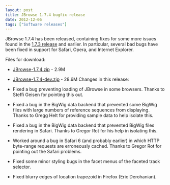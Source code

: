 ```yaml
---
layout: post
title: JBrowse 1.7.4 bugfix release
date: 2012-12-06
tags: ["Software releases"]
---
```


JBrowse 1.7.4 has been released, containing fixes for some more issues found in the [1.7.3 release](https://jbrowse.org/jbrowse-1-7-3-bugfix-release/ "JBrowse 1.7.3 bugfix release") and earlier.  In particular, several bad bugs have been fixed in support for Safari, Opera, and Internet Explorer.

Files for download:

*   [JBrowse-1.7.4.zip](/wordpress/wp-content/plugins/download-monitor/download.php?id=33 "download JBrowse-1.7.4.zip") - 2.9M
*   [JBrowse-1.7.4-dev.zip](https://jbrowse.org/wordpress/wp-content/plugins/download-monitor/download.php?id=34 "download JBrowse-1.7.4-dev.zip") - 28.6M
Changes in this release:

*   Fixed a bug preventing loading of JBrowse in some browsers.  Thanks
to Steffi Geisen for pointing this out.

*   Fixed a bug in the BigWig data backend that prevented some BigWig
files with large numbers of reference sequences from displaying.
Thanks to Gregg Helt for providing sample data to help isolate
this.

*   Fixed a bug in the BigWig data backend that prevented BigWig files
rendering in Safari.  Thanks to Gregor Rot for his help in isolating this.

*   Worked around a bug in Safari 6 (and probably earlier) in which
HTTP byte-range requests are erroneously cached.  Thanks to Gregor
Rot for pointing out the Safari problems.

*   Fixed some minor styling bugs in the facet menus of the faceted
track selector.

*   Fixed blurry edges of location trapezoid in Firefox (Eric Derohanian).